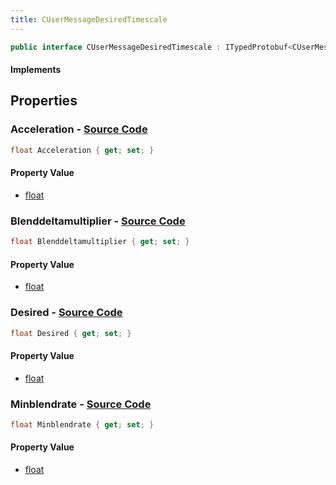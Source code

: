 ```yaml
---
title: CUserMessageDesiredTimescale
---
```


```csharp
public interface CUserMessageDesiredTimescale : ITypedProtobuf<CUserMessageDesiredTimescale>, INativeHandle, INetMessage<CUserMessageDesiredTimescale>, IDisposable
```

#### Implements

## Properties

### **Acceleration** - [Source Code](https://github.com/swiftly-solution/swiftlys2/blob/main/managed/src/SwiftlyS2.Generated/Protobufs/Interfaces/CUserMessageDesiredTimescale.cs#L21)

```csharp
float Acceleration { get; set; }
```

#### Property Value

- [float](https://learn.microsoft.com/dotnet/api/system.single)

### **Blenddeltamultiplier** - [Source Code](https://github.com/swiftly-solution/swiftlys2/blob/main/managed/src/SwiftlyS2.Generated/Protobufs/Interfaces/CUserMessageDesiredTimescale.cs#L27)

```csharp
float Blenddeltamultiplier { get; set; }
```

#### Property Value

- [float](https://learn.microsoft.com/dotnet/api/system.single)

### **Desired** - [Source Code](https://github.com/swiftly-solution/swiftlys2/blob/main/managed/src/SwiftlyS2.Generated/Protobufs/Interfaces/CUserMessageDesiredTimescale.cs#L18)

```csharp
float Desired { get; set; }
```

#### Property Value

- [float](https://learn.microsoft.com/dotnet/api/system.single)

### **Minblendrate** - [Source Code](https://github.com/swiftly-solution/swiftlys2/blob/main/managed/src/SwiftlyS2.Generated/Protobufs/Interfaces/CUserMessageDesiredTimescale.cs#L24)

```csharp
float Minblendrate { get; set; }
```

#### Property Value

- [float](https://learn.microsoft.com/dotnet/api/system.single)

